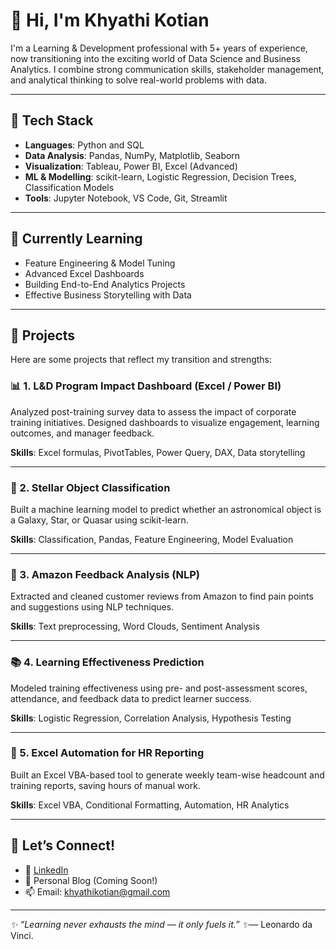 # 👋 Hi, I'm Khyathi Kotian

I'm a Learning & Development professional with 5+ years of experience, now transitioning into the exciting world of Data Science and Business Analytics. I combine strong communication skills, stakeholder management, and analytical thinking to solve real-world problems with data.

---

## 🔧 Tech Stack

- **Languages**: Python and  SQL
- **Data Analysis**: Pandas, NumPy, Matplotlib, Seaborn
- **Visualization**: Tableau, Power BI, Excel (Advanced)
- **ML & Modelling**: scikit-learn, Logistic Regression, Decision Trees, Classification Models
- **Tools**: Jupyter Notebook, VS Code, Git, Streamlit

---

## 🧠 Currently Learning

- Feature Engineering & Model Tuning
- Advanced Excel Dashboards
- Building End-to-End Analytics Projects
- Effective Business Storytelling with Data

---

## 📁 Projects

Here are some projects that reflect my transition and strengths:

### 📊 1. **L&D Program Impact Dashboard (Excel / Power BI)**
Analyzed post-training survey data to assess the impact of corporate training initiatives. Designed dashboards to visualize engagement, learning outcomes, and manager feedback.

**Skills**: Excel formulas, PivotTables, Power Query, DAX, Data storytelling

---

### 🌌 2. **Stellar Object Classification**
Built a machine learning model to predict whether an astronomical object is a Galaxy, Star, or Quasar using scikit-learn.

**Skills**: Classification, Pandas, Feature Engineering, Model Evaluation

---

### 💼 3. **Amazon Feedback Analysis (NLP)**
Extracted and cleaned customer reviews from Amazon to find pain points and suggestions using NLP techniques.

**Skills**: Text preprocessing, Word Clouds, Sentiment Analysis

---

### 📚 4. **Learning Effectiveness Prediction**
Modeled training effectiveness using pre- and post-assessment scores, attendance, and feedback data to predict learner success.

**Skills**: Logistic Regression, Correlation Analysis, Hypothesis Testing

---

### 🧾 5. **Excel Automation for HR Reporting**
Built an Excel VBA-based tool to generate weekly team-wise headcount and training reports, saving hours of manual work.

**Skills**: Excel VBA, Conditional Formatting, Automation, HR Analytics

---

## 🤝 Let’s Connect!

- 💼 [LinkedIn](https://www.linkedin.com/in/khyathikotian)
- 📝 Personal Blog (Coming Soon!)
- 📫 Email: khyathikotian@gmail.com

---

_✨ “Learning never exhausts the mind — it only fuels it.” ✨_— Leonardo da Vinci.

